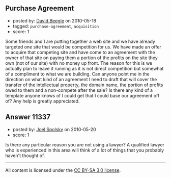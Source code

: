 ## Purchase Agreement

- posted by: [David Beegle](https://stackexchange.com/users/-1/2902-david-beegle) on 2010-05-18
- tagged: `purchase-agreement`, `acquisition`
- score: 1

Some friends and I are putting together a web site and we have already targeted one site that would be competition for us. We have made an offer to acquire that competing site and have come to an agreement with the owner of that site on paying them a portion of the profits on the site they own (not of our site) with no money up front. The reason for this is we actually plan to leave it running as it is not direct competition but somewhat of a compliment to what we are building.  Can anyone point me in the direction on what kind of an agreement I need to draft that will cover the transfer of the intellectual property, the domain name, the portion of profits owed to them and a non-compete after the sale?  Is there any kind of a template anyone knows of I could get that I could base our agreement off of?  Any help is greatly appreciated.


## Answer 11337

- posted by: [Joel Spolsky](https://stackexchange.com/users/-1/4335-joel-spolsky) on 2010-05-20
- score: 1

Is there any particular reason you are not using a lawyer? A qualified lawyer who is experienced in this area will think of a lot of things that you probably haven't thought of.



---

All content is licensed under the [CC BY-SA 3.0 license](https://creativecommons.org/licenses/by-sa/3.0/).
